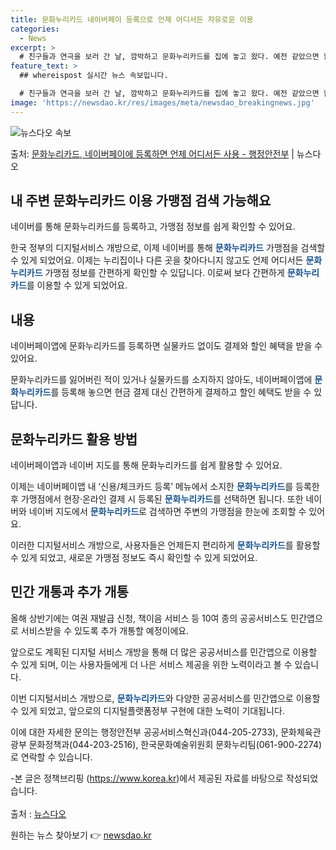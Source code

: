 ```yaml
---
title: 문화누리카드 네이버페이 등록으로 언제 어디서든 자유로운 이용
categories:
  - News
excerpt: >
  # 친구들과 연극을 보러 간 날, 깜박하고 문화누리카드를 집에 놓고 왔다. 예전 같았으면 할인도 못 받고 현…
feature_text: >
  ## whereispost 실시간 뉴스 속보입니다.

  # 친구들과 연극을 보러 간 날, 깜박하고 문화누리카드를 집에 놓고 왔다. 예전 같았으면 할인도 못 받고 현…
image: 'https://newsdao.kr/res/images/meta/newsdao_breakingnews.jpg'
---
```


![뉴스다오 속보](https://newsdao.kr/res/images/meta/newsdao_breakingnews.jpg)

<p>출처: <a href="https://newsdao.kr/3418" rel="dofollow">문화누리카드, 네이버페이에 등록하면 언제 어디서든 사용 - 행정안전부</a> | 뉴스다오</p>

<h2 data-ke-size="size26">내 주변 문화누리카드 이용 가맹점 검색 가능해요</h2>
<p data-ke-size="size16">네이버를 통해 문화누리카드를 등록하고, 가맹점 정보를 쉽게 확인할 수 있어요.</p>

한국 정부의 디지털서비스 개방으로, 이제 네이버를 통해 <b><span style="color: #1a5490;">문화누리카드</span></b> 가맹점을 검색할 수 있게 되었어요. 이제는 누리집이나 다른 곳을 찾아다니지 않고도 언제 어디서든 <b><span style="color: #1a5490;">문화누리카드</span></b> 가맹점 정보를 간편하게 확인할 수 있답니다. 이로써 보다 간편하게 <b><span style="color: #1a5490;">문화누리카드</span></b>를 이용할 수 있게 되었어요.

<h2 data-ke-size="size26">내용</h2>
<p data-ke-size="size16">네이버페이앱에 문화누리카드를 등록하면 실물카드 없이도 결제와 할인 혜택을 받을 수 있어요.</p>

문화누리카드를 잃어버린 적이 있거나 실물카드를 소지하지 않아도, 네이버페이앱에 <b><span style="color: #1a5490;">문화누리카드</span></b>를 등록해 놓으면 현금 결제 대신 간편하게 결제하고 할인 혜택도 받을 수 있답니다. 

<h2 data-ke-size="size26">문화누리카드 활용 방법</h2>
<p data-ke-size="size16">네이버페이앱과 네이버 지도를 통해 문화누리카드를 쉽게 활용할 수 있어요. </p>

이제는 네이버페이앱 내 ‘신용/체크카드 등록’ 메뉴에서 소지한 <b><span style="color: #1a5490;">문화누리카드</span></b>를 등록한 후 가맹점에서 현장·온라인 결제 시 등록된 <b><span style="color: #1a5490;">문화누리카드</span></b>를 선택하면 됩니다. 또한 네이버와 네이버 지도에서 <b><span style="color: #1a5490;">문화누리카드</span></b>로 검색하면 주변의 가맹점을 한눈에 조회할 수 있어요. 

이러한 디지털서비스 개방으로, 사용자들은 언제든지 편리하게 <b><span style="color: #1a5490;">문화누리카드</span></b>를 활용할 수 있게 되었고, 새로운 가맹점 정보도 즉시 확인할 수 있게 되었어요.</p>

<h2 data-ke-size="size26">민간 개통과 추가 개통</h2>
<p data-ke-size="size16">올해 상반기에는 여권 재발급 신청, 책이음 서비스 등 10여 종의 공공서비스도 민간앱으로 서비스받을 수 있도록 추가 개통할 예정이에요.</p>

앞으로도 계획된 디지털 서비스 개방을 통해 더 많은 공공서비스를 민간앱으로 이용할 수 있게 되며, 이는 사용자들에게 더 나은 서비스 제공을 위한 노력이라고 볼 수 있습니다.

이번 디지털서비스 개방으로, <b><span style="color: #1a5490;">문화누리카드</span></b>와 다양한 공공서비스를 민간앱으로 이용할 수 있게 되었고, 앞으로의 디지털플랫폼정부 구현에 대한 노력이 기대됩니다.</p>

이에 대한 자세한 문의는 행정안전부 공공서비스혁신과(044-205-2733), 문화체육관광부 문화정책과(044-203-2516), 한국문화예술위원회 문화누리팀(061-900-2274)로 연락할 수 있습니다.

-본 글은 정책브리핑 (https://www.korea.kr)에서 제공된 자료를 바탕으로 작성되었습니다.
<br><br>
출처 : [뉴스다오](https://newsdao.kr/3418) 

원하는 뉴스 찾아보기 👉 <a href="https://newsdao.kr" rel="dofollow">newsdao.kr</a>


